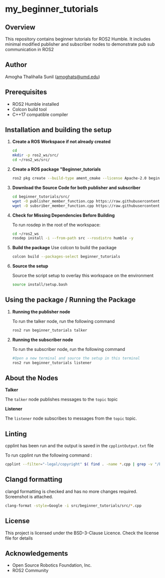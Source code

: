 # my_beginner_tutorials

## Overview
This repository contains beginner tutorials for ROS2 Humble. It includes minimal modified publisher and subscriber nodes to demonstrate pub sub communication in ROS2

## Author 
Amogha Thalihalla Sunil (amoghats@umd.edu)

## Prerequisites
- ROS2 Humble installed
- Colcon build tool
- C++17 compatible compiler

## Installation and building the setup

1. **Create a ROS Workspace if not already created**
    ```sh 
    cd 
    mkdir -p ros2_ws/src/
    cd ~/ros2_ws/src/ 
    ```

2. **Create a ROS package "Beginner_tutorials**
    ```sh 
    ros2 pkg create --build-type ament_cmake --license Apache-2.0 beginner_tutorials
    ```

3. **Download the Source Code for both publisher and subscriber**
    ```sh 
    cd beginner_tutorials/src/
    wget -O publisher_member_function.cpp https://raw.githubusercontent.com/ros2/examples/humble/rclcpp/topics/minimal_publisher/member_function.cpp
    wget -O subsriber_member_function.cpp https://raw.githubusercontent.com/ros2/examples/humble/rclcpp/topics/minimal_subscriber/member_function.cpp
    ```

4. **Check for Missing Dependencies Before Building**

    To run rosdep in the root of the workspace: 

    ```sh
    cd ~/ros2_ws 
    rosdep install -i --from-path src --rosdistro humble -y
    ```

5. **Build the package**
    Use colcon to build the package 

    ```sh
    colcon build --packages-select beginner_tutorials
    ```

4. **Source the setup**

    Source the script setup to overlay this workspace on the environment 
    ```sh
    source install/setup.bash
    ```

## Using the package / Running the Package 

1. **Running the publisher node** 

    To run the talker node, run the following command 

    ```sh
    ros2 run beginner_tutorials talker
    ```

2. **Running the subscriber node**

    To run the subscriber node, run the following command 
    ```sh
    #Open a new terminal and source the setup in this terminal
    ros2 run beginner_tutorials listener
    ```


## About the Nodes 

**Talker**

The ```talker``` node publishes messages to the ```topic``` topic


**Listener**

The ```listener``` node subscribes to messages from the ```topic``` topic.


## Linting

cpplint has been run and the output is saved in the ```cpplintOutput.txt``` file

To run cpplint run the following command :

```sh
cpplint --filter="-legal/copyright" $( find . -name *.cpp | grep -v "/build/" )
```

## Clangd formatting
clangd formatting is checked and has no more changes required.
Screenshot is attached.

```sh
clang-format -style=Google -i src/beginner_tutorials/src/*.cpp
```

## License

This project is licensed under the BSD-3-Clause Licence. Check the license file for details

## Acknowledgements 

- Open Source Robotics Foundation, Inc.
- ROS2 Community